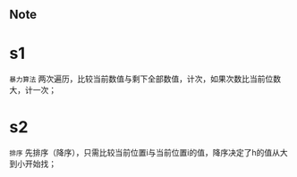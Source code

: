 ## Note
# s1 
`暴力算法` 两次遍历，比较当前数值与剩下全部数值，计次，如果次数比当前位数大，计一次；

# s2
`排序` 先排序（降序），只需比较当前位置i与当前位置i的值，降序决定了h的值从大到小开始找；
